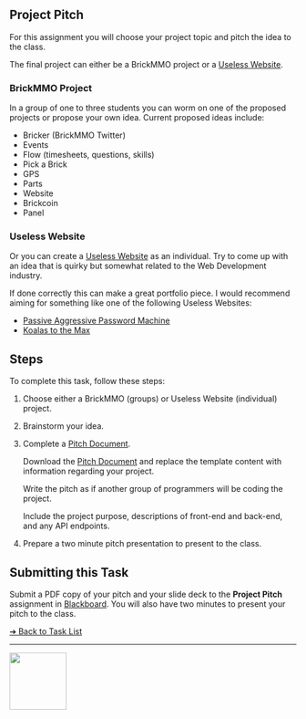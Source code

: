 <style>@import url("//readme.codeadam.ca/readme.css");</style>

## Project Pitch

For this assignment you will choose your project topic and pitch the idea to the class.

The final project can either be a BrickMMO project or a [Useless Website](https://theuselessweb.com/).

### BrickMMO Project

In a group of one to three students you can worm on one of the proposed projects or propose your own idea. Current proposed ideas include:

- Bricker (BrickMMO Twitter)
- Events
- Flow (timesheets, questions, skills)
- Pick a Brick
- GPS
- Parts
- Website
- Brickcoin
- Panel

### Useless Website

Or you can create a [Useless Website](https://theuselessweb.com/) as an individual. Try to come up with an idea that is quirky but somewhat related to the Web Development industry.

If done correctly this can make a great portfolio piece. I would recommend aiming for something like one of the following Useless Websites:

- [Passive Aggressive Password Machine](https://trypap.com/)
- [Koalas to the Max](https://www.koalastothemax.com/)

## Steps

To complete this task, follow these steps:

1. Choose either a BrickMMO (groups) or Useless Website (individual) project.
2. Brainstorm your idea.
3. Complete a [Pitch Document](documents/pitch-template.docx).

   Download the [Pitch Document](documents/pitch-template.docx) and replace the template content with information regarding your project.

   Write the pitch as if another group of programmers will be coding the project.

   Include the project purpose, descriptions of front-end and back-end, and any API endpoints.

4. Prepare a two minute pitch presentation to present to the class.

## Submitting this Task

Submit a PDF copy of your pitch and your slide deck to the **Project Pitch** assignment in [Blackboard](https://learn.humber.ca/). You will also have two minutes to present your pitch to the class.

[&#10132; Back to Task List](/)

---

<a href="https://brickmmo.com">
<img src="https://brickmmo.com/images/brickmmo-logo-horizontal.jpg" width="100">
</a>
